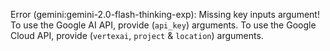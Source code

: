 Error (gemini:gemini-2.0-flash-thinking-exp): Missing key inputs argument! To use the Google AI API, provide (`api_key`) arguments. To use the Google Cloud API, provide (`vertexai`, `project` & `location`) arguments.